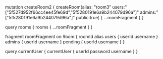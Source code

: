 mutation createRoom2 {
  createRoom(alias: "room3" users:"[\"5f527d952f66cc4ee45fe69d\",\"5f5280191e6a9b244079d96a\"]" admins:"[\"5f5280191e6a9b244079d96a\"]" public:true) {
    ...roomFragment
  }
}

query rooms {
  rooms {
    ...roomFragment
  }
}

fragment roomFragment on Room {
  roomId
    alias
    users {
      userId
      username
    }
    admins {
      userId
      username
    }
  	pending {
      userId
      username
    }
}


query currentUser {
  currentUser {
    userId
    password
    username
  }
}